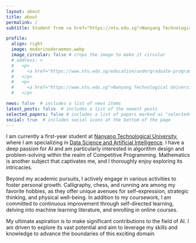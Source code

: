 ```yaml
---
layout: about
title: about
permalink: /
subtitle: Student from <a href="https://ntu.edu.sg">Nanyang Technological University</a>

profile:
  align: right
  image: modorinodoraemon.webp
  image_circular: false # crops the image to make it circular
  # address: >
  #   <p>
  #     <a href="https://www.ntu.edu.sg/education/undergraduate-programme/bachelor-of-science-in-data-science-artificial-intelligence">Data Science and Artificial Intelligence</a>
  #   </p>
  #   <p>
  #     <a href="https://www.ntu.edu.sg">Nanyang Technological University</a>
  #   </p>

news: false  # includes a list of news items
latest_posts: false  # includes a list of the newest posts
selected_papers: false # includes a list of papers marked as "selected={true}"
social: true  # includes social icons at the bottom of the page
---
```


I am currently a first-year student at [Nanyang Technological University](https://www.ntu.edu.sg/), where I am specializing in [Data Science and Artificial Intelligence](https://www.ntu.edu.sg/education/undergraduate-programme/bachelor-of-science-in-data-science-artificial-intelligence). I have a deep passion for AI and am particularly interested in algorithm design and problem-solving within the realm of Competitive Programming. Mathematics is another subject that captivates me, and I thoroughly enjoy exploring its intricacies.

Beyond my academic pursuits, I actively engage in various activities to foster personal growth. Calligraphy, chess, and running are among my favorite hobbies, as they offer unique avenues for self-expression, strategic thinking, and physical well-being. In addition to my coursework, I am committed to continuous improvement through self-directed learning, delving into machine learning literature, and enrolling in online courses.

My ultimate aspiration is to make significant contributions to the field of AI. I am driven to explore its vast potential and aim to leverage my skills and knowledge to advance the boundaries of this exciting domain.

<!-- Write your biography here. Tell the world about yourself. Link to your favorite [subreddit](http://reddit.com). You can put a picture in, too. The code is already in, just name your picture `prof_pic.jpg` and put it in the `img/` folder.

Put your address / P.O. box / other info right below your picture. You can also disable any of these elements by editing `profile` property of the YAML header of your `_pages/about.md`. Edit `_bibliography/papers.bib` and Jekyll will render your [publications page](/al-folio/publications/) automatically.

Link to your social media connections, too. This theme is set up to use [Font Awesome icons](http://fortawesome.github.io/Font-Awesome/) and [Academicons](https://jpswalsh.github.io/academicons/), like the ones below. Add your Facebook, Twitter, LinkedIn, Google Scholar, or just disable all of them. -->
